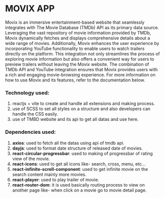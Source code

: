 # MOVIX APP
Movix is an immersive entertainment-based website that seamlessly integrates with The Movie Database (TMDb) API as its primary data source. Leveraging the vast repository of movie information provided by TMDb, Movix dynamically fetches and displays comprehensive details about a wide range of movies. Additionally, Movix enhances the user experience by incorporating YouTube functionality to enable users to watch trailers directly on the platform. This integration not only streamlines the process of exploring movie information but also offers a convenient way for users to preview trailers without leaving the Movix website. The combination of TMDb API and YouTube integration ensures that Movix provides users with a rich and engaging movie-browsing experience. For more information on how to use Movix and its features, refer to the documentation below.

### Technology used:
1. reactjs + vite to create and handle all extensions and making process.
2. use of SCSS to set all styles on a structure and also developers can handle the CSS easily.
3. use of TMBD website and its api to get all datas and use here.

### Dependencies used:
1. **axios**: used to fetch all the datas using api of tmdb api.
2. **dayjs**: used to format date structure of released date of movies.
3. **react-circular-progressbar**: used to making of progressbar of rating view of the movie.
4. **react-icons**: used to get all icons like- search, cross, menu, etc...
5. **react-infinite-scroll-component**: used to get infinite movie on the search content mainly more movies.
6. **react-player**: used to play trailer of movie.
7. **react-router-dom**: it is used basically routing process to view on another page like- when click on a movie go to movie detail page.
